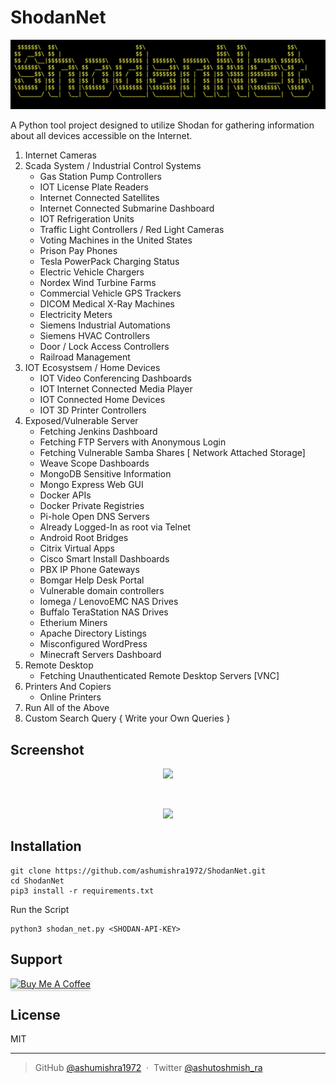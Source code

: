 # ShodanNet

<p align="center">
<img src="https://github.com/ashumishra1972/My-shodan-script/blob/main/shodan_net.png">
</p>
A Python tool project designed to utilize Shodan for gathering information about all devices accessible on the Internet.

1. Internet Cameras
2. Scada System / Industrial Control Systems
   - Gas Station Pump Controllers
   - IOT License Plate Readers
   - Internet Connected Satellites
   - Internet Connected Submarine Dashboard
   - IOT Refrigeration Units
   - Traffic Light Controllers / Red Light Cameras
   - Voting Machines in the United States
   - Prison Pay Phones
   - Tesla PowerPack Charging Status
   - Electric Vehicle Chargers
   - Nordex Wind Turbine Farms
   - Commercial Vehicle GPS Trackers
   - DICOM Medical X-Ray Machines
   - Electricity Meters
   - Siemens Industrial Automations
   - Siemens HVAC Controllers
   - Door / Lock Access Controllers
   - Railroad Management
3. IOT Ecosystsem / Home Devices
   - IOT Video Conferencing Dashboards
   - IOT Internet Connected Media Player
   - IOT Connected Home Devices
   - IOT 3D Printer Controllers
4. Exposed/Vulnerable Server
   - Fetching Jenkins Dashboard
   - Fetching FTP Servers with Anonymous Login
   - Fetching Vulnerable Samba Shares [ Network Attached Storage]
   - Weave Scope Dashboards
   - MongoDB Sensitive Information
   - Mongo Express Web GUI
   - Docker APIs
   - Docker Private Registries
   - Pi-hole Open DNS Servers
   - Already Logged-In as root via Telnet
   - Android Root Bridges
   - Citrix Virtual Apps
   - Cisco Smart Install Dashboards
   - PBX IP Phone Gateways
   - Bomgar Help Desk Portal
   - Vulnerable domain controllers
   - Iomega / LenovoEMC NAS Drives
   - Buffalo TeraStation NAS Drives
   - Etherium Miners
   - Apache Directory Listings
   - Misconfigured WordPress
   - Minecraft Servers Dashboard
5. Remote Desktop
   - Fetching Unauthenticated Remote Desktop Servers [VNC]
6. Printers And Copiers
   - Online Printers
7. Run All of the Above
8. Custom Search Query { Write your Own Queries }

## Screenshot

<p align="center">
<img src="https://github.com/ashumishra1972/ShodanNet/blob/main/Main.png">
</p>

<br>
<p align="center">
<img src="https://github.com/ashumishra1972/ShodanNet/blob/main/Camera_sample.png">
</p>

## Installation

```
git clone https://github.com/ashumishra1972/ShodanNet.git
cd ShodanNet
pip3 install -r requirements.txt

```

Run the Script
```
python3 shodan_net.py <SHODAN-API-KEY>
```

## Support

<a href="https://www.buymeacoffee.com/ashumishra" target="_blank"><img src="https://www.buymeacoffee.com/assets/img/custom_images/purple_img.png" alt="Buy Me A Coffee" style="height: 41px !important;width: 174px !important;box-shadow: 0px 3px 2px 0px rgba(190, 190, 190, 0.5) !important;-webkit-box-shadow: 0px 3px 2px 0px rgba(190, 190, 190, 0.5) !important;" ></a>


## License

MIT

---

> GitHub [@ashumishra1972](https://github.com/ashumishra1972) &nbsp;&middot;&nbsp;
> Twitter [@ashutoshmish_ra](https://twitter.com/ashutoshmish_ra)



